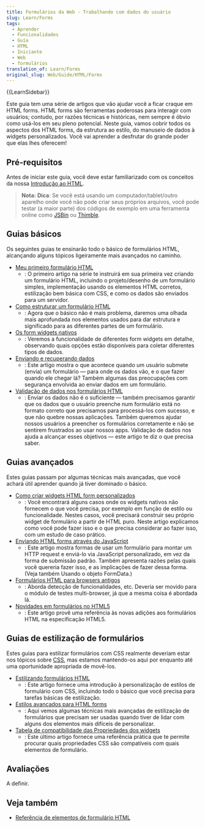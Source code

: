 ```yaml
---
title: Formulários da Web - Trabalhando com dados do usuário
slug: Learn/Forms
tags:
  - Aprender
  - Funcionalidades
  - Guía
  - HTML
  - Iniciante
  - Web
  - formulários
translation_of: Learn/Forms
original_slug: Web/Guide/HTML/Forms
---
```

{{LearnSidebar}}

Este guia tem uma série de artigos que vão ajudar você a ficar craque em HTML forms. HTML forms são ferramentas poderosas para interagir com usuários; contudo, por razões técnicas e históricas, nem sempre é óbvio como usá-los em seu pleno potencial. Neste guia, vamos cobrir todos os aspectos dos HTML forms, da estrutura ao estilo, do manuseio de dados à widgets personalizados. Você vai aprender a desfrutar do grande poder que elas lhes oferecem!

## Pré-requisitos

Antes de iniciar este guia, você deve estar familiarizado com os conceitos da nossa [Introdução ao HTML](/pt-BR/docs/Aprender/HTML/Introducao_ao_HTML).

> **Nota:** **Dica**: Se você está usando um computador/tablet/outro aparelho onde você não pode criar seus próprios arquivos, você pode testar (a maior parte) dos códigos de exemplo em uma ferramenta online como [JSBin](https://jsbin.com/) ou [Thimble](https://thimble.mozilla.org/pt-BR/).

## Guias básicos

Os seguintes guias te ensinarão todo o básico de formulários HTML, alcançando alguns tópicos ligeiramente mais avançados no caminho.

- [Meu primeiro formulário HTML](/pt-BR/docs/HTML/Forms/My_first_HTML_form)
  - : O primeiro artigo na série te instruirá em sua primeira vez criando um formulário HTML, incluindo o projeto/desenho de um formulário simples, implementação usando os elementos HTML corretos, estilização bem básica com CSS, e como os dados são enviados para um servidor.
- [Como estruturar um formulário HTML](/pt-BR/docs/HTML/Forms/How_to_structure_an_HTML_form)
  - : Agora que o básico não é mais problema, daremos uma olhada mais aprofundada nos elementos usados para dar estrutura e significado para as diferentes partes de um formulário.
- [Os form widgets nativos](/pt-BR/docs/HTML/Forms/The_native_form_widgets)
  - : Veremos a funcionalidade de diferentes form widgets em detalhe, observando quais opções estão disponíveis para coletar diferentes tipos de dados.
- [Enviando e recuperando dados](/pt-BR/docs/HTML/Forms/Sending_and_retrieving_form_data)
  - : Este artigo mostra o que acontece quando um usuário submete (envia) um formulário — para onde os dados vão, e o que fazer quando ele chegar lá? Também algumas das preocupações com segurança envolvida ao enviar dados em um formulário.
- [Validação de dados nos formulários HTML](/pt-BR/docs/HTML/Forms/Data_form_validation)
  - : Enviar os dados não é o suficiente — também precisamos garantir que os dados que o usuário preenche num formulário está no formato correto que precisamos para processá-los com sucesso, e que não quebre nossas aplicações. Também queremos ajudar nossos usuários a preencher os formulários corretamente e não se sentirem frustrados ao usar nossos apps. Validação de dados nos ajuda a alcançar esses objetivos — este artigo te diz o que precisa saber.

## Guias avançados

Estes guias passam por algumas técnicas mais avançadas, que você achará útil aprender quando já tiver dominado o básico.

- [Como criar widgets HTML form personalizados](/pt-BR/docs/HTML/Forms/How_to_build_custom_form_widgets)
  - : Você encontrará alguns casos onde os widgets nativos não fornecem o que você precisa, por exemplo em função de estilo ou funcionalidade. Nestes casos, você precisará construir seu próprio widget de formulário a partir de HTML puro. Neste artigo explicamos como você pode fazer isso e o que precisa considerar ao fazer isso, com um estudo de caso prático.
- [Enviando HTML forms através do JavaScript](/pt-BR/docs/HTML/Forms/Sending_forms_through_JavaScript)
  - : Este artigo mostra formas de usar um formulário para montar um HTTP request e enviá-lo via JavaScript personalizado, em vez da forma de submissão padrão. Também apresenta razões pelas quais você quereria fazer isso, e as implicações de fazer dessa forma. (Veja também Usando o objeto FormData.)
- [Formulários HTML para browsers antigos](/pt-BR/docs/HTML/Forms/HTML_forms_in_legacy_browsers)
  - : Aborda detecção de funcionalidades, etc. Deveria ser movido para o módulo de testes multi-browser, já que a mesma coisa é abordada lá.
- [Novidades em formulários no HTML5](/pt-BR/docs/HTML/Forms_in_HTML)
  - : Este artigo provê uma referência às novas adições aos formulários HTML na especificação HTML5.

## Guias de estilização de formulários

Estes guias para estilizar formulários com CSS realmente deveriam estar nos tópicos sobre [CSS](/pt-BR/docs/Aprender/CSS), mas estamos mantendo-os aqui por enquanto até uma oportunidade apropriada de movê-los.

- [Estilizando formulários HTML](/pt-BR/docs/Web/Guide/HTML/Forms/Advanced_styling_for_HTML_forms)
  - : Este artigo fornece uma introdução à personalização de estilos de formulário com CSS, incluindo todo o básico que você precisa para tarefas básicas de estilização.
- [Estilos avançados para HTML forms](/pt-BR/docs/Web/Guide/HTML/Forms/Advanced_styling_for_HTML_forms)
  - : Aqui vemos algumas técnicas mais avançadas de estilização de formulários que precisam ser usadas quando tiver de lidar com alguns dos elementos mais difíceis de personalizar.
- [Tabela de compatibilidade das Propriedades dos widgets](/pt-BR/docs/Property_compatibility_table_for_form_widgets)
  - : Este último artigo fornece uma referência prática que te permite procurar quais propriedades CSS são compatíveis com quais elementos de formulário.

## Avaliações

A definir.

## Veja também

- [Referência de elementos de formulário HTML](/pt-BR/docs/Web/HTML/Element#Formulários)

